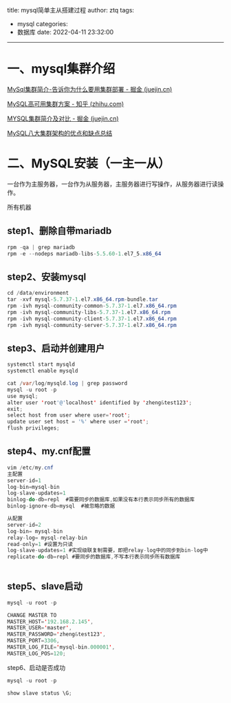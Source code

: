 title: mysql简单主从搭建过程
author: ztq
tags:

  - mysql
categories:
  - 数据库
date: 2022-04-11 23:32:00

---

# 一、mysql集群介绍

[MySql集群简介-告诉你为什么要用集群部署 - 掘金 (juejin.cn)](https://juejin.cn/post/6985187754493607966)

[MySQL高可用集群方案 - 知乎 (zhihu.com)](https://zhuanlan.zhihu.com/p/102798762)

[MYSQL集群简介及对比 - 掘金 (juejin.cn)](https://juejin.cn/post/7027910561459503141)

[MySQL八大集群架构的优点和缺点总结](https://www.yisu.com/zixun/527196.html)

# 二、MySQL安装（一主一从）

一台作为主服务器，一台作为从服务器，主服务器进行写操作，从服务器进行读操作。

所有机器

## step1、删除自带mariadb

```java
rpm -qa | grep mariadb
rpm -e --nodeps mariadb-libs-5.5.60-1.el7_5.x86_64
```

## step2、安装mysql

```java
cd /data/environment
tar -xvf mysql-5.7.37-1.el7.x86_64.rpm-bundle.tar
rpm -ivh mysql-community-common-5.7.37-1.el7.x86_64.rpm
rpm -ivh mysql-community-libs-5.7.37-1.el7.x86_64.rpm
rpm -ivh mysql-community-client-5.7.37-1.el7.x86_64.rpm
rpm -ivh mysql-community-server-5.7.37-1.el7.x86_64.rpm
```

## step3、启动并创建用户

```java
systemctl start mysqld
systemctl enable mysqld

cat /var/log/mysqld.log | grep password
mysql -u root -p
use mysql;
alter user 'root'@'localhost' identified by 'zheng&test123';
exit;
select host from user where user='root';
update user set host = '%' where user ='root';
flush privileges;
```

## step4、my.cnf配置



```java
vim /etc/my.cnf
主配置
server-id=1
log-bin=mysql-bin
log-slave-updates=1
binlog-do-db=repl  #需要同步的数据库,如果没有本行表示同步所有的数据库
binlog-ignore-db=mysql  #被忽略的数据

从配置
server-id=2
log-bin= mysql-bin
relay-log= mysql-relay-bin
read-only=1 #设置为只读
log-slave-updates=1 #实现级联复制需要，即把relay-log中的同步到bin-log中
replicate-do-db=repl #要同步的数据库,不写本行表示同步所有数据库
    
```

## step5、slave启动

```java
mysql -u root -p

CHANGE MASTER TO
MASTER_HOST='192.168.2.145',
MASTER_USER='master',
MASTER_PASSWORD='zheng&test123',
MASTER_PORT=3306,
MASTER_LOG_FILE='mysql-bin.000001',
MASTER_LOG_POS=120;
```

step6、启动是否成功

```java
mysql -u root -p

show slave status \G;
```
